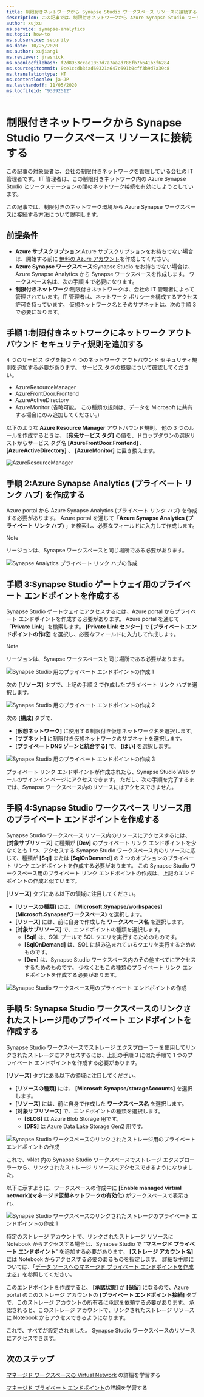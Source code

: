 ```yaml
---
title: 制限付きネットワークから Synapse Studio ワークスペース リソースに接続する
description: この記事では、制限付きネットワークから Azure Synapse Studio ワークスペース リソースに接続する方法について説明します。
author: xujxu
ms.service: synapse-analytics
ms.topic: how-to
ms.subservice: security
ms.date: 10/25/2020
ms.author: xujiang1
ms.reviewer: jrasnick
ms.openlocfilehash: f2d8953ccae1057d7a7aa2d786fb7b641b3f6284
ms.sourcegitcommit: 0ce1ccdb34ad60321a647c691b0cff3b9d7a39c8
ms.translationtype: HT
ms.contentlocale: ja-JP
ms.lasthandoff: 11/05/2020
ms.locfileid: "93392512"
---
```

# <a name="connect-to-synapse-studio-workspace-resources-from-a-restricted-network"></a>制限付きネットワークから Synapse Studio ワークスペース リソースに接続する

この記事の対象読者は、会社の制限付きネットワークを管理している会社の IT 管理者です。 IT 管理者は、この制限付きネットワーク内の Azure Synapse Studio とワークステーションの間のネットワーク接続を有効にしようとしています。

この記事では、制限付きのネットワーク環境から Azure Synapse ワークスペースに接続する方法について説明します。 

## <a name="prerequisites"></a>前提条件

* **Azure サブスクリプション**:Azure サブスクリプションをお持ちでない場合は、開始する前に [無料の Azure アカウント](https://azure.microsoft.com/free/)を作成してください。
* **Azure Synapse ワークスペース**:Synapse Studio をお持ちでない場合は、Azure Synapse Analytics から Synapse ワークスペースを作成します。 ワークスペース名は、次の手順 4 で必要になります。
* **制限付きネットワーク**:制限付きネットワークは、会社の IT 管理者によって管理されています。IT 管理者は、ネットワーク ポリシーを構成するアクセス許可を持っています。 仮想ネットワーク名とそのサブネットは、次の手順 3 で必要になります。


## <a name="step-1-add-network-outbound-security-rules-to-the-restricted-network"></a>手順 1:制限付きネットワークにネットワーク アウトバウンド セキュリティ規則を追加する

4 つのサービス タグを持つ 4 つのネットワーク アウトバウンド セキュリティ規則を追加する必要があります。 [サービス タグの概要](/azure/virtual-network/service-tags-overview.md)について確認してください。 
* AzureResourceManager
* AzureFrontDoor.Frontend
* AzureActiveDirectory
* AzureMonitor (省略可能。 この種類の規則は、データを Microsoft に共有する場合にのみ追加してください。)

以下のような **Azure Resource Manager** アウトバウンド規則。 他の 3 つのルールを作成するときは、 **[宛先サービス タグ]** の値を、ドロップダウンの選択リストからサービス タグ名 **[AzureFrontDoor.Frontend]** 、 **[AzureActiveDirectory]** 、 **[AzureMonitor]** に置き換えます。

![AzureResourceManager](./media/how-to-connect-to-workspace-from-restricted-network/arm-servicetag.png)


## <a name="step-2-create-azure-synapse-analytics-private-link-hubs"></a>手順 2:Azure Synapse Analytics (プライベート リンク ハブ) を作成する

Azure portal から Azure Synapse Analytics (プライベート リンク ハブ) を作成する必要があります。 Azure portal を通じて「**Azure Synapse Analytics (プライベート リンク ハブ)** 」を検索し、必要なフィールドに入力して作成します。 

> [!Note]
> リージョンは、Synapse ワークスペースと同じ場所である必要があります。

![Synapse Analytics プライベート リンク ハブの作成](./media/how-to-connect-to-workspace-from-restricted-network/private-links.png)

## <a name="step-3-create-private-endpoint-for-synapse-studio-gateway"></a>手順 3:Synapse Studio ゲートウェイ用のプライベート エンドポイントを作成する

Synapse Studio ゲートウェイにアクセスするには、Azure portal からプライベート エンドポイントを作成する必要があります。 Azure portal を通じて「**Private Link**」を検索します。 **[Private Link センター]** で **[プライベート エンドポイントの作成]** を選択し、必要なフィールドに入力して作成します。 

> [!Note]
> リージョンは、Synapse ワークスペースと同じ場所である必要があります。

![Synapse Studio 用のプライベート エンドポイントの作成 1](./media/how-to-connect-to-workspace-from-restricted-network/plink-endpoint-1.png)

次の **[リソース]** タブで、上記の手順 2 で作成したプライベート リンク ハブを選択します。

![Synapse Studio 用のプライベート エンドポイントの作成 2](./media/how-to-connect-to-workspace-from-restricted-network/plink-endpoint-2.png)

次の **[構成]** タブで、 
* **[仮想ネットワーク]** に使用する制限付き仮想ネットワーク名を選択します。
* **[サブネット]** に制限付き仮想ネットワークのサブネットを選択します。 
* **[プライベート DNS ゾーンと統合する]** で、 **[はい]** を選択します。

![Synapse Studio 用のプライベート エンドポイントの作成 3](./media/how-to-connect-to-workspace-from-restricted-network/plink-endpoint-3.png)

プライベート リンク エンドポイントが作成されたら、Synapse Studio Web ツールのサインイン ページにアクセスできます。 ただし、次の手順を完了するまでは、Synapse ワークスペース内のリソースにはアクセスできません。

## <a name="step-4-create-private-endpoints-for-synapse-studio-workspace-resource"></a>手順 4:Synapse Studio ワークスペース リソース用のプライベート エンドポイントを作成する

Synapse Studio ワークスペース リソース内のリソースにアクセスするには、 **[対象サブリソース]** に種類が **[Dev]** のプライベート リンク エンドポイントを少なくとも 1 つ、アクセスする Synapse Studio ワークスペース内のリソースに応じて、種類が **[Sql]** または **[SqlOnDemand]** の 2 つのオプションのプライベート リンク エンドポイントを作成する必要があります。 この Synapse Studio ワークスペース用のプライベート リンク エンドポイントの作成は、上記のエンドポイントの作成と似ています。  

**[リソース]** タブにある以下の領域に注目してください。
* **[リソースの種類]** には、 **[Microsoft.Synapse/workspaces]\(Microsoft.Synapse/ワークスペース\)** を選択します。
* **[リソース]** には、前に自身で作成した **ワークスペース名** を選択します。
* **[対象サブリソース]** で、エンドポイントの種類を選択します。
  * **[Sql]** は、SQL プールで SQL クエリを実行するためのものです。
  * **[SqlOnDemand]** は、SQL に組み込まれているクエリを実行するためのものです。
  * **[Dev]** は、Synapse Studio ワークスペース内のその他すべてにアクセスするためのものです。 少なくともこの種類のプライベート リンク エンドポイントを作成する必要があります。

![Synapse Studio ワークスペース用のプライベート エンドポイントの作成](./media/how-to-connect-to-workspace-from-restricted-network/plinks-endpoint-ws-1.png)


## <a name="step-5-create-private-endpoints-for-synapse-studio-workspace-linked-storage"></a>手順 5: Synapse Studio ワークスペースのリンクされたストレージ用のプライベート エンドポイントを作成する

Synapse Studio ワークスペースでストレージ エクスプローラーを使用してリンクされたストレージにアクセスするには、上記の手順 3 に似た手順で 1 つのプライベート エンドポイントを作成する必要があります。 

**[リソース]** タブにある以下の領域に注目してください。
* **[リソースの種類]** には、 **[Microsoft.Synapse/storageAccounts]** を選択します。
* **[リソース]** には、前に自身で作成した **ワークスペース名** を選択します。
* **[対象サブリソース]** で、エンドポイントの種類を選択します。
  * **[BLOB]** は Azure Blob Storage 用です。
  * **[DFS]** は Azure Data Lake Storage Gen2 用です。

![Synapse Studio ワークスペースのリンクされたストレージ用のプライベート エンドポイントの作成](./media/how-to-connect-to-workspace-from-restricted-network/plink-endpoint-storage.png)

これで、vNet 内の Synapse Studio ワークスペースでストレージ エクスプローラーから、リンクされたストレージ リソースにアクセスできるようになりました。

以下に示すように、ワークスペースの作成中に **[Enable managed virtual network]\(マネージド仮想ネットワークの有効化\)** がワークスペースで表示され、

![Synapse Studio ワークスペースのリンクされたストレージのプライベート エンドポイントの作成 1](./media/how-to-connect-to-workspace-from-restricted-network/ws-network-config.png)

特定のストレージ アカウントで、リンクされたストレージ リソースに Notebook からアクセスする場合は、Synapse Studio で "**マネージド プライベート エンドポイント**" を追加する必要があります。 **[ストレージ アカウント名]** には Notebook からアクセスする必要のあるものを指定します。 詳細な手順については、「[データ ソースへのマネージド プライベート エンドポイントを作成する](./how-to-create-managed-private-endpoints.md)」を参照してください。

このエンドポイントを作成すると、 **[承認状態]** が **[保留]** になるので、Azure portal のこのストレージ アカウントの **[プライベート エンドポイント接続]** タブで、このストレージ アカウントの所有者に承認を依頼する必要があります。 承認されると、このストレージ アカウントで、リンクされたストレージ リソースに Notebook からアクセスできるようになります。

これで、すべてが設定されました。 Synapse Studio ワークスペースのリソースにアクセスできます。

## <a name="next-steps"></a>次のステップ

[マネージド ワークスペースの Virtual Network](./synapse-workspace-managed-vnet.md) の詳細を学習する

[マネージド プライベート エンドポイント](./synapse-workspace-managed-private-endpoints.md)の詳細を学習する
